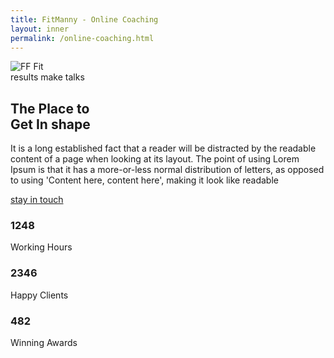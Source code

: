 ```yaml
---
title: FitManny - Online Coaching
layout: inner
permalink: /online-coaching.html
---
```


<main role="main" class="content-area">

  <!-- about us section -->
  <section class="get-in-shape weight-lifing-outline-bg py-5">
    <div class="triangle-line-bg-left py-0 py-sm-5">
      <div class="container">
        <div class="row">
          <div class="col-lg-6 col-md-12">
            <div class="get-in-shape-avatar">
              <div class="avatar">
                <img loading="lazy" src="../assets/img/get-in-shape-avatar.jpg" alt="FF Fit" class="mw-100">
              </div>
            </div>
          </div>
          <div class="col-lg-6 col-md-12">
            <div class="get-in-shape-description m-0 ml-lg-5 ml-md-0 mt-lg-0 mt-5">
              <span class="text-uppercase">results make talks</span>
              <h1>The Place to <br />Get In shape</h1>
              <p>It is a long established fact that a reader will be distracted by the readable content of a page when
                looking at its layout. The point of using Lorem Ipsum is that it has a more-or-less normal distribution
                of letters, as opposed to using 'Content here, content here', making it look like readable</p>
              <a href="/contact.html" class="btn-style-2 btn-stay-in-touch text-uppercase">stay in touch</a>
              <div class="about-statistics mt-3">
                <div class="row">
                  <div class="col-md-4 col-sm-4 col-6 d-none d-sm-block text-center">
                    <i class="far fa-clock"></i>
                    <h3>1248</h3>
                    <label>Working Hours</label>
                  </div>
                  <div class="col-md-4 col-sm-4 col-6 text-center">
                    <i class="far fa-heart"></i>
                    <h3>2346</h3>
                    <label>Happy Clients</label>
                  </div>
                  <div class="col-md-4 col-sm-4 col-6 text-center">
                    <i class="fas fa-award"></i>
                    <h3>482</h3>
                    <label>Winning Awards</label>
                  </div>
                </div>
              </div>
            </div>
          </div>
        </div>
      </div>
    </div>
  </section>
</main>
